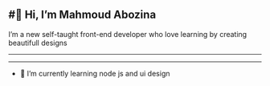 #👋 Hi, I’m Mahmoud Abozina
---
I’m a new self-taught front-end developer who love learning by creating beautifull designs

---
---
- 🌱 I’m currently learning node js and ui design 

